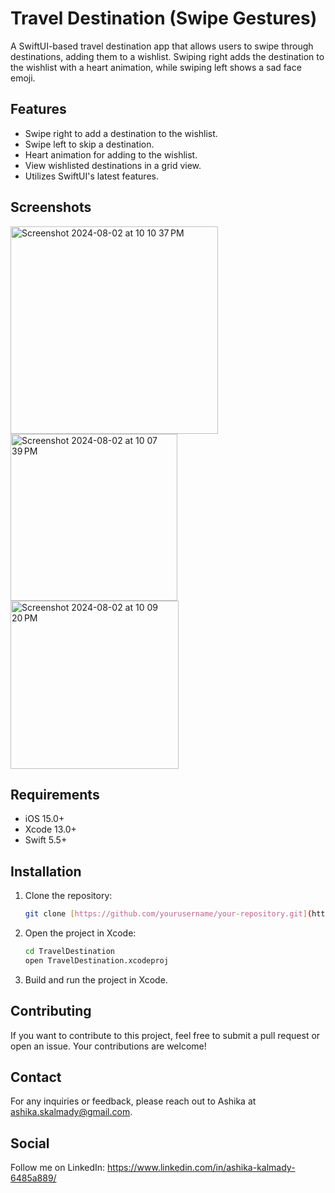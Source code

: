 # Travel Destination (Swipe Gestures)

A SwiftUI-based travel destination app that allows users to swipe through destinations, adding them to a wishlist. Swiping right adds the destination to the wishlist with a heart animation, while swiping left shows a sad face emoji.

## Features

- Swipe right to add a destination to the wishlist.
- Swipe left to skip a destination.
- Heart animation for adding to the wishlist.
- View wishlisted destinations in a grid view.
- Utilizes SwiftUI's latest features.

## Screenshots
<img width="332" alt="Screenshot 2024-08-02 at 10 10 37 PM" src="https://github.com/user-attachments/assets/dac33899-758c-46c6-9d1a-2a9fecbf28f3">
<img width="267" alt="Screenshot 2024-08-02 at 10 07 39 PM" src="https://github.com/user-attachments/assets/d536d1a1-06e3-47ad-90b8-5fca602bbcd9">
<img width="269" alt="Screenshot 2024-08-02 at 10 09 20 PM" src="https://github.com/user-attachments/assets/f8174a2b-0fe0-4e46-a824-ec568029d6c2">


## Requirements

- iOS 15.0+
- Xcode 13.0+
- Swift 5.5+

## Installation

1. Clone the repository:
   ```bash
   git clone [https://github.com/yourusername/your-repository.git](https://github.com/ashikask/FoodApp.git)](https://github.com/ashikask/Travel-Destination-Swiping-Gesture-.git)
   ```
2. Open the project in Xcode:
   ```bash
   cd TravelDestination
   open TravelDestination.xcodeproj
   ```
3. Build and run the project in Xcode.

## Contributing

If you want to contribute to this project, feel free to submit a pull request or open an issue. Your contributions are welcome!

## Contact

For any inquiries or feedback, please reach out to Ashika at ashika.skalmady@gmail.com.

## Social

Follow me on LinkedIn: https://www.linkedin.com/in/ashika-kalmady-6485a889/
